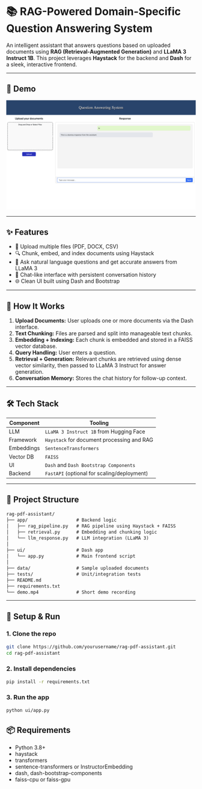 # 📚 RAG-Powered Domain-Specific Question Answering System

An intelligent assistant that answers questions based on uploaded documents using **RAG (Retrieval-Augmented Generation)** and **LLaMA 3 Instruct 1B**. This project leverages **Haystack** for the backend and **Dash** for a sleek, interactive frontend.

---

## 🚀 Demo

![Demo GIF](https://github.com/HeshamEL-Shreif/RAG-powered-Domain-Specific-Question-Answering-System/blob/main/image.png)

---

## ✨ Features

- 📄 Upload multiple files (PDF, DOCX, CSV)
- 🔍 Chunk, embed, and index documents using Haystack
- 🤖 Ask natural language questions and get accurate answers from LLaMA 3
- 💬 Chat-like interface with persistent conversation history
- 🌐 Clean UI built using Dash and Bootstrap

---

## 🧠 How It Works

1. **Upload Documents:** User uploads one or more documents via the Dash interface.
2. **Text Chunking:** Files are parsed and split into manageable text chunks.
3. **Embedding + Indexing:** Each chunk is embedded and stored in a FAISS vector database.
4. **Query Handling:** User enters a question.
5. **Retrieval + Generation:** Relevant chunks are retrieved using dense vector similarity, then passed to LLaMA 3 Instruct for answer generation.
6. **Conversation Memory:** Stores the chat history for follow-up context.

---

## 🛠️ Tech Stack

| Component      | Tooling                                      |
|----------------|----------------------------------------------|
| LLM            | `LLaMA 3 Instruct 1B` from Hugging Face      |
| Framework      | `Haystack` for document processing and RAG   |
| Embeddings     | `SentenceTransformers`     |
| Vector DB      | `FAISS`                                      |
| UI             | `Dash` and `Dash Bootstrap Components`       |
| Backend        | `FastAPI` (optional for scaling/deployment)  |

---

## 📁 Project Structure
```text
rag-pdf-assistant/
├── app/                  # Backend logic
│   ├── rag_pipeline.py   # RAG pipeline using Haystack + FAISS
│   ├── retrieval.py      # Embedding and chunking logic
│   └── llm_response.py   # LLM integration (LLaMA 3)
│
├── ui/                   # Dash app
│   └── app.py            # Main frontend script
│
├── data/                 # Sample uploaded documents
├── tests/                # Unit/integration tests
├── README.md
├── requirements.txt
└── demo.mp4              # Short demo recording
```
---

## 🧪 Setup & Run

### 1. Clone the repo

```bash
git clone https://github.com/yourusername/rag-pdf-assistant.git
cd rag-pdf-assistant
```
### 2. Install dependencies
``` bash
pip install -r requirements.txt
```
### 3. Run the app
``` bash
python ui/app.py
```

## 📦 Requirements
- Python 3.8+
- haystack
- transformers
- sentence-transformers or InstructorEmbedding
- dash, dash-bootstrap-components
- faiss-cpu or faiss-gpu
